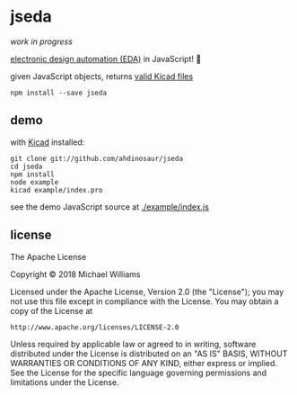 # jseda

_work in progress_

[electronic design automation (EDA)](https://en.wikipedia.org/wiki/Electronic_design_automation) in JavaScript! :tada:

given JavaScript objects, returns [valid Kicad files](http://kicad-pcb.org/help/file-formats/)

```shell
npm install --save jseda
```

## demo

with [Kicad](http://kicad-pcb.org/) installed:

```shell
git clone git://github.com/ahdinosaur/jseda
cd jseda
npm install
node example
kicad example/index.pro
```

see the demo JavaScript source at [./example/index.js](./example/index.js)

## license

The Apache License

Copyright &copy; 2018 Michael Williams

Licensed under the Apache License, Version 2.0 (the "License");
you may not use this file except in compliance with the License.
You may obtain a copy of the License at

    http://www.apache.org/licenses/LICENSE-2.0

Unless required by applicable law or agreed to in writing, software
distributed under the License is distributed on an "AS IS" BASIS,
WITHOUT WARRANTIES OR CONDITIONS OF ANY KIND, either express or implied.
See the License for the specific language governing permissions and
limitations under the License.
